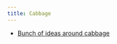 ```yaml
---
title: Cabbage
---
```


- [Bunch of ideas around cabbage](https://www.youtube.com/playlist?list=PLvrhX9fq_REvS6qYB-D02h0RalMMsoyhw)
